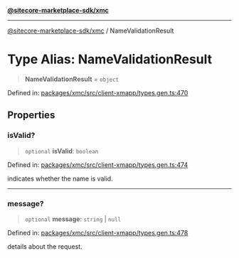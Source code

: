 [**@sitecore-marketplace-sdk/xmc**](../README.md)

***

[@sitecore-marketplace-sdk/xmc](../README.md) / NameValidationResult

# Type Alias: NameValidationResult

> **NameValidationResult** = `object`

Defined in: [packages/xmc/src/client-xmapp/types.gen.ts:470](https://github.com/Sitecore/sitecore-marketplace-sdk/blob/e87783cce9f115393973a45e109d17b99bf1df7e/packages/xmc/src/client-xmapp/types.gen.ts#L470)

## Properties

### isValid?

> `optional` **isValid**: `boolean`

Defined in: [packages/xmc/src/client-xmapp/types.gen.ts:474](https://github.com/Sitecore/sitecore-marketplace-sdk/blob/e87783cce9f115393973a45e109d17b99bf1df7e/packages/xmc/src/client-xmapp/types.gen.ts#L474)

indicates whether the name is valid.

***

### message?

> `optional` **message**: `string` \| `null`

Defined in: [packages/xmc/src/client-xmapp/types.gen.ts:478](https://github.com/Sitecore/sitecore-marketplace-sdk/blob/e87783cce9f115393973a45e109d17b99bf1df7e/packages/xmc/src/client-xmapp/types.gen.ts#L478)

details about the request.
